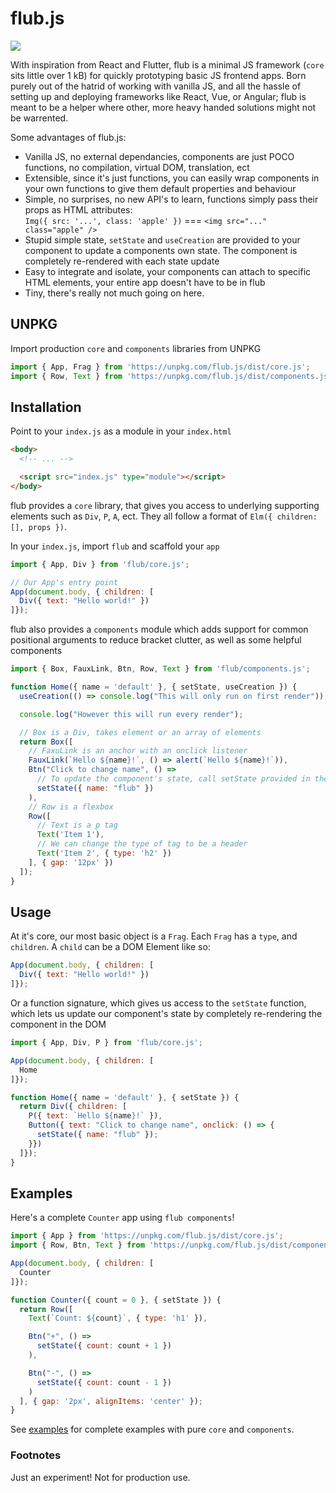 # flub.js
<img src="https://i.giphy.com/media/G918yAdtAeaqs/giphy.gif" />

With inspiration from React and Flutter, flub is a minimal JS framework (`core` sits little over 1 kB) for quickly prototyping basic JS frontend apps. Born purely out of the hatrid of working with vanilla JS, and all the hassle of setting up and deploying frameworks like React, Vue, or Angular; flub is meant to be a helper where other, more heavy handed solutions might not be warrented.

Some advantages of flub.js:
- Vanilla JS, no external dependancies, components are just POCO functions, no compilation, virtual DOM, translation, ect
- Extensible, since it's just functions, you can easily wrap components in your own functions to give them default properties and behaviour
- Simple, no surprises, no new API's to learn, functions simply pass their props as HTML attributes:<br />`Img({ src: '...', class: 'apple' })` === `<img src="..." class="apple" />`
- Stupid simple state, `setState` and `useCreation` are provided to your component to update a components own state. The component is completely re-rendered with each state update
- Easy to integrate and isolate, your components can attach to specific HTML elements, your entire app doesn't have to be in flub
- Tiny, there's really not much going on here.

## UNPKG

Import production `core` and `components` libraries from UNPKG

```js
import { App, Frag } from 'https://unpkg.com/flub.js/dist/core.js';
import { Row, Text } from 'https://unpkg.com/flub.js/dist/components.js';
```

## Installation

Point to your `index.js` as a module in your `index.html`

```html
<body>
  <!-- ... -->

  <script src="index.js" type="module"></script>
</body>
```

flub provides a `core` library, that gives you access to underlying supporting elements such as `Div`, `P`, `A`, ect. They all follow a format of `Elm({ children: [], props })`.

In your `index.js`, import `flub` and scaffold your `app`

```js
import { App, Div } from 'flub/core.js';

// Our App's entry point
App(document.body, { children: [
  Div({ text: "Hello world!" })
]});
```

flub also provides a `components` module which adds support for common positional arguments to reduce bracket clutter, as well as some helpful components

```js
import { Box, FauxLink, Btn, Row, Text } from 'flub/components.js';

function Home({ name = 'default' }, { setState, useCreation }) {
  useCreation(() => console.log("This will only run on first render"));

  console.log("However this will run every render");

  // Box is a Div, takes element or an array of elements
  return Box([
    // FaxuLink is an anchor with an onclick listener
    FauxLink(`Hello ${name}!`, () => alert(`Hello ${name}!`)),
    Btn("Click to change name", () =>
      // To update the component's state, call setState provided in the function params
      setState({ name: "flub" })
    ),
    // Row is a flexbox
    Row([
      // Text is a p tag
      Text('Item 1'),
      // We can change the type of tag to be a header
      Text('Item 2', { type: 'h2' })
    ], { gap: '12px' })
  ]);
}
```

## Usage

At it's core, our most basic object is a `Frag`. Each `Frag` has a `type`, and `children`. A `child` can be a DOM Element like so:

```js
App(document.body, { children: [
  Div({ text: "Hello world!" })
]});
```

Or a function signature, which gives us access to the `setState` function, which lets us update our component's state by completely re-rendering the component in the DOM

```js
import { App, Div, P } from 'flub/core.js';

App(document.body, { children: [
  Home
]});

function Home({ name = 'default' }, { setState }) {
  return Div({ children: [
    P({ text: `Hello ${name}!` }),
    Button({ text: "Click to change name", onclick: () => {
      setState({ name: "flub" });
    }})
  ]});
}
```

## Examples

Here's a complete `Counter` app using `flub components`!

```js
import { App } from 'https://unpkg.com/flub.js/dist/core.js';
import { Row, Btn, Text } from 'https://unpkg.com/flub.js/dist/components.js';

App(document.body, { children: [
  Counter
]});

function Counter({ count = 0 }, { setState }) {
  return Row([
    Text(`Count: ${count}`, { type: 'h1' }),

    Btn("+", () =>
      setState({ count: count + 1 })
    ),

    Btn("-", () =>
      setState({ count: count - 1 })
    )
  ], { gap: '2px', alignItems: 'center' });
}
```

See [examples](https://github.com/lkuich/flub.js/blob/master/example) for complete examples with pure `core` and `components`.

### Footnotes

Just an experiment! Not for production use.
